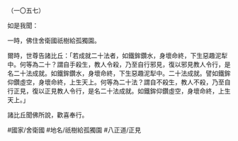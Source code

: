 （一〇五七）

如是我聞：

一時，佛住舍衛國祇樹給孤獨園。

爾時，世尊告諸比丘：「若成就二十法者，如鐵鉾鑽水，身壞命終，下生惡趣泥犁中。何等為二十？謂自手殺生，教人令殺，乃至自行邪見，復以邪見教人令行，是名二十法成就。如鐵鉾鑽水，身壞命終，下生惡趣泥犁中。二十法成就。譬如鐵鉾仰鑽虛空，身壞命終，上生天上。何等為二十法？謂自不殺生，教人不殺，乃至自行正見，復以正見教人令行，是名二十法成就。如鐵鉾仰鑽虛空，身壞命終，上生天上。」

諸比丘聞佛所說，歡喜奉行。

#國家/舍衛國
#地名/祇樹給孤獨園
#八正道/正見
